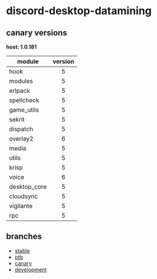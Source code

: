 # discord-desktop-datamining

## canary versions

**host: 1.0.181**

| module | version |
| ------ | :-----: |
| hook | 5 |
| modules | 5 |
| erlpack | 5 |
| spellcheck | 5 |
| game_utils | 5 |
| sekrit | 5 |
| dispatch | 5 |
| overlay2 | 6 |
| media | 5 |
| utils | 5 |
| krisp | 5 |
| voice | 6 |
| desktop_core | 5 |
| cloudsync | 5 |
| vigilante | 5 |
| rpc | 5 |

## branches

- [stable](https://github.com/OpenAsar/discord-desktop-datamining/tree/stable)
- [ptb](https://github.com/OpenAsar/discord-desktop-datamining/tree/ptb)
- [canary](https://github.com/OpenAsar/discord-desktop-datamining/tree/canary)
- [development](https://github.com/OpenAsar/discord-desktop-datamining/tree/development)